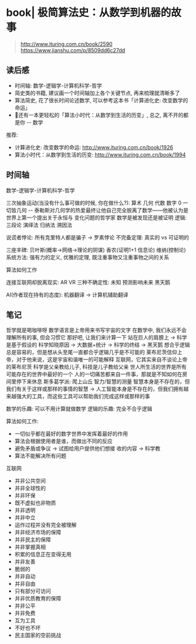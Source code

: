 # book| 极简算法史：从数学到机器的故事

> <http://www.ituring.com.cn/book/2590>
> <https://www.jianshu.com/p/8509dd6c27dd>

## 读后感

- 时间轴: 数学-逻辑学-计算机科学-哲学
- 简史类的书籍, 建议画一个时间轴加上各个关键节点, 再来梳理就清晰多了
- 算法简史, 花了很长时间论述数学, 可以参考这本书「计算进化史: 改变数学的命运」
- 还有一本更轻松的「算法小时代：从数学到生活的历变」, 总之, 离不开的都是你 -- 数学

推荐:

- 计算进化史: 改变数学的命运: <http://www.ituring.com.cn/book/1926>
- 算法小时代：从数学到生活的历变: <http://www.ituring.com.cn/book/1994>

## 时间轴

数学-逻辑学-计算机科学-哲学

三次抽象运动(当没有什么事可做的时候, 你在做什么?): 算术 几何 代数
数字 0
一切皆几何 -- 泰勒斯对几何学的热爱最终让他自己完全脱离了数学——他被认为是世界上第一个提出关于永恒与 变化问题的哲学家
数学是被发现还是被证明
逻辑: 三段论 演绎法 归纳法 溯因法

说谎者悖论: 所有克里特人都是骗子 -> 罗素悖论
不完备定理: 真实的 vs 可证明的

三座丰碑: 贝叶斯(概率->网络->理论的阴谋) 香农(证明1+1 信息论) 维纳(控制论)
系统方法: 强有力的定义, 优雅的定理, 既注重事物又注重事物之间的关系

算法如何工作

连接互联网却脱离现实: AR VR
三种不确定性: 未知 预测影响未来 黑天鹅

AI(作者现在持有的态度): 机器翻译 -> 计算机辅助翻译

## 笔记

哲学就是喝咖啡呀
数学语言是上帝用来书写宇宙的文字
在数学中, 我们永远不会理解所有的事, 但会习惯它
那好吧, 让我们来计算一下
站在巨人的肩膀上 -> 科学是基于假设的
科学知晓原因 -> 大数据+统计 -> 科学的终结 -> 黑天鹅
想合乎逻辑总是容易的，但是想从头至尾一直都合乎逻辑几乎是不可能的
莱布尼茨信仰上帝，对于他来说，这是宇宙和谐唯一的可能解释
互联网，它其实来自不谈论上帝的莱布尼茨
科学是父亲教给儿子, 科技是儿子教给父亲
世人所生活的世界是所有可能存在的世界中最好的一个
人的一切痛苦都来自一件事，那就是不知如何在房间里停下来休息
斯多葛学派: 爬上山丘
智力/智慧的测量
智慧本身是不存在的，但我们有关于这样或那样的事情的智慧 -> 人工智能本身是不存在的，但我们拥有越来越强大的工具，而这些工具可以帮助我们完成这样或那样的事

数学的乐趣: 可以不用计算就做数学
逻辑的乐趣: 完全不合乎逻辑

算法如何工作:

- 一切似乎都在最好的数字世界中发挥着最好的作用
- 算法会根据使用者是谁，而做出不同的反应
- 避免矛盾或争议 -> 试图给用户提供他们想接 收的内容 -> 科学教
- 算法不能解决所有问题

互联网

- 并非公共空间
- 并非全球性的
- 并非环保
- 既不虚拟也非物质
- 并非透明
- 并非中立
- 运作过程并没有完全被理解
- 并非经济市场的保障
- 并非民主的保障
- 并非掌握真相
- 积累的信息正在变得无用
- 并非友善
- 脆弱的
- 并非自动
- 并非自由
- 只有部分可访问
- 并非优质教育的保障
- 并非公平
- 并非免费
- 互为工具
- 不好也不坏
- 民主国家的空前挑战
